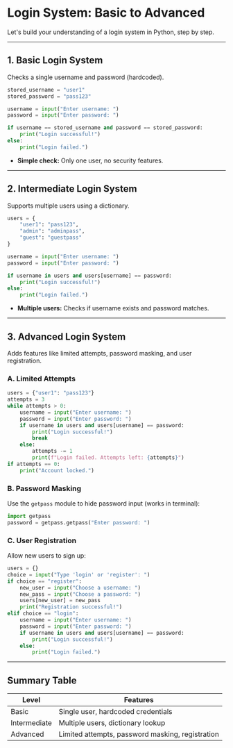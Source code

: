 # Login System: Basic to Advanced

Let's build your understanding of a login system in Python, step by step.

***

## 1. **Basic Login System**
Checks a single username and password (hardcoded).

```python
stored_username = "user1"
stored_password = "pass123"

username = input("Enter username: ")
password = input("Enter password: ")

if username == stored_username and password == stored_password:
    print("Login successful!")
else:
    print("Login failed.")
```
- **Simple check:** Only one user, no security features.

***

## 2. **Intermediate Login System**
Supports multiple users using a dictionary.

```python
users = {
    "user1": "pass123",
    "admin": "adminpass",
    "guest": "guestpass"
}

username = input("Enter username: ")
password = input("Enter password: ")

if username in users and users[username] == password:
    print("Login successful!")
else:
    print("Login failed.")
```
- **Multiple users:** Checks if username exists and password matches.

***

## 3. **Advanced Login System**
Adds features like limited attempts, password masking, and user registration.

### **A. Limited Attempts**
```python
users = {"user1": "pass123"}
attempts = 3
while attempts > 0:
    username = input("Enter username: ")
    password = input("Enter password: ")
    if username in users and users[username] == password:
        print("Login successful!")
        break
    else:
        attempts -= 1
        print(f"Login failed. Attempts left: {attempts}")
if attempts == 0:
    print("Account locked.")
```

### **B. Password Masking**
Use the `getpass` module to hide password input (works in terminal):
```python
import getpass
password = getpass.getpass("Enter password: ")
```

### **C. User Registration**
Allow new users to sign up:
```python
users = {}
choice = input("Type 'login' or 'register': ")
if choice == "register":
    new_user = input("Choose a username: ")
    new_pass = input("Choose a password: ")
    users[new_user] = new_pass
    print("Registration successful!")
elif choice == "login":
    username = input("Enter username: ")
    password = input("Enter password: ")
    if username in users and users[username] == password:
        print("Login successful!")
    else:
        print("Login failed.")
```

***

## **Summary Table**
| Level         | Features                                 |
|---------------|------------------------------------------|
| Basic         | Single user, hardcoded credentials       |
| Intermediate  | Multiple users, dictionary lookup        |
| Advanced      | Limited attempts, password masking, registration |
